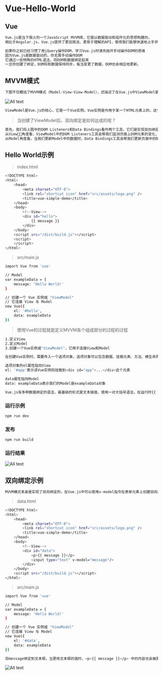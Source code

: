 # Vue-Hello-World

## Vue

```bash
Vue.js是当下很火的一个JavaScript MVVM库，它是以数据驱动和组件化的思想构建的。
相比于Angular.js，Vue.js提供了更加简洁、更易于理解的API，使得我们能够快速地上手并使用Vue.js

如果你之前已经习惯了用jQuery操作DOM，学习Vue.js时请先抛开手动操作DOM的思维
因为Vue.js是数据驱动的，你无需手动操作DOM
它通过一些特殊的HTML语法，将DOM和数据绑定起来
一旦你创建了绑定，DOM将和数据保持同步，每当变更了数据，DOM也会相应地更新。
```

## MVVM模式

```bash
下图不仅概括了MVVM模式（Model-View-View-Model），还描述了在Vue.js中ViewModel是如何和View以及Model进行交互的
```

![All text](http://ww1.sinaimg.cn/large/dc05ba18gy1fjv3ckvi4tj21gw0rgq6q.jpg)

```bash
ViewModel是Vue.js的核心，它是一个Vue实例。Vue实例是作用于某一个HTML元素上的，这个元素可以是HTML的body元素，也可以是指定了id的某个元素。
```

>当创建了ViewModel后，双向绑定是如何达成的呢？

```bash
首先，我们将上图中的DOM Listeners和Data Bindings看作两个工具，它们是实现双向绑定的关键
从View角度看，ViewModel中的DOM Listeners工具会帮我们监测页面上DOM元素的变化，如果有变化，则更改Model中的数据；
从Model角度看，当我们更新Model中的数据时，Data Bindings工具会帮我们更新页面中的DOM元素
```

## Hello World示例

>index.html

```bash
<!DOCTYPE html>
<html>
    <head>
        <meta charset="UTF-8">
        <link rel="shortcut icon" href="src/assets/logo.png" />
        <title>vue-simple-demo</title>
    </head>
    <body>
        <!--View-->
        <div id="hello">
            {{ message }}
        </div>
    </body>
    <script src="/dist/build.js"></script>
    <script>
    </script>
</html>
```

>src/main.js

```bash
import Vue from 'vue'

// Model
var exampleData = {
    message: 'Hello World!'
}

// 创建一个 Vue 实例或 "ViewModel"
// 它连接 View 与 Model
new Vue({
    el: '#hello',
    data: exampleData
})

```

>使用Vue的过程就是定义MVVM各个组成部分的过程的过程

```bash
1.定义View
2.定义Model
3.创建一个Vue实例或"ViewModel"，它用于连接View和Model

在创建Vue实例时，需要传入一个选项对象，选项对象可以包含数据、挂载元素、方法、模生命周期钩子等等

选项对象的el属性指向View
el: '#app'表示该Vue实例将挂载到<div id="app">...</div>这个元素

data属性指向Model
data: exampleData表示我们的Model是exampleData对象

Vue.js有多种数据绑定的语法，最基础的形式是文本插值，使用一对大括号语法，在运行时{{ message }}会被数据对象的message属性替换，所以页面上会输出"Hello World!"
```

### 运行示例

```bash
npm run dev
```

### 发布

```bash
npm run build
```

### 运行结果

![All text](http://ww1.sinaimg.cn/large/dc05ba18gy1fjv4ljk72yj215g07cgn8.jpg)

## 双向绑定示例

```bash
MVVM模式本身是实现了双向绑定的，在Vue.js中可以使用v-model指令在表单元素上创建双向数据绑定
```

>data.html

```bash
<!DOCTYPE html>
<html>
    <head>
        <meta charset="UTF-8">
        <link rel="shortcut icon" href="src/assets/logo.png" />
        <title>vue-simple-demo</title>
    </head>
    <body>
        <!--View-->
        <div id="data">
            <p>{{ message }}</p>
            <input type="text" v-model="message"/>
        </div>
    </body>
    <script src="/dist/build.js"></script>
</html>
```

>src/main.js

```bash
import Vue from 'vue'

// Model
var exampleData = {
    message: 'Hello World!'
}

// 创建一个 Vue 实例或 "ViewModel"
// 它连接 View 与 Model
new Vue({
    el: '#data',
    data: exampleData
})
```

```bash
将message绑定到文本框，当更改文本框的值时，<p>{{ message }}</p> 中的内容也会被更新。
```

![All text](http://ww1.sinaimg.cn/large/dc05ba18gy1fjvzr9r3goj20n70323yf.jpg)
